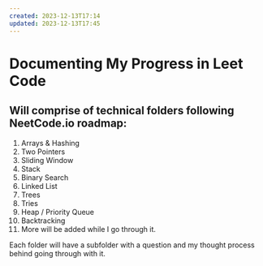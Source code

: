 ```yaml
---
created: 2023-12-13T17:14
updated: 2023-12-13T17:45
---
```

# Documenting My Progress in Leet Code

## Will comprise of technical folders following NeetCode.io roadmap:

1. Arrays & Hashing
2. Two Pointers
3. Sliding Window
4. Stack
5. Binary Search
6. Linked List
7. Trees
8. Tries
9. Heap / Priority Queue
10. Backtracking
11. More will be added while I go through it.

Each folder will have a subfolder with a question and my thought process 
behind going through with it.
